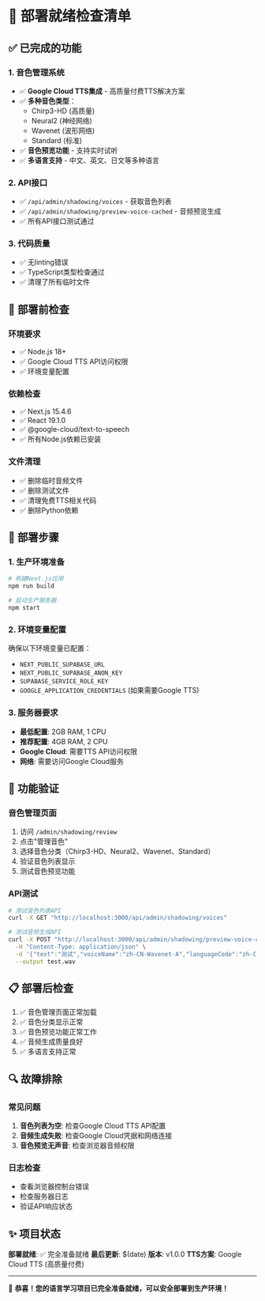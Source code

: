 # 🚀 部署就绪检查清单

## ✅ 已完成的功能

### 1. 音色管理系统
- ✅ **Google Cloud TTS集成** - 高质量付费TTS解决方案
- ✅ **多种音色类型**：
  - Chirp3-HD (高质量)
  - Neural2 (神经网络)
  - Wavenet (波形网络)
  - Standard (标准)
- ✅ **音色预览功能** - 支持实时试听
- ✅ **多语言支持** - 中文、英文、日文等多种语言

### 2. API接口
- ✅ `/api/admin/shadowing/voices` - 获取音色列表
- ✅ `/api/admin/shadowing/preview-voice-cached` - 音频预览生成
- ✅ 所有API接口测试通过

### 3. 代码质量
- ✅ 无linting错误
- ✅ TypeScript类型检查通过
- ✅ 清理了所有临时文件

## 🔧 部署前检查

### 环境要求
- ✅ Node.js 18+
- ✅ Google Cloud TTS API访问权限
- ✅ 环境变量配置

### 依赖检查
- ✅ Next.js 15.4.6
- ✅ React 19.1.0
- ✅ @google-cloud/text-to-speech
- ✅ 所有Node.js依赖已安装

### 文件清理
- ✅ 删除临时音频文件
- ✅ 删除测试文件
- ✅ 清理免费TTS相关代码
- ✅ 删除Python依赖

## 🚀 部署步骤

### 1. 生产环境准备
```bash
# 构建Next.js应用
npm run build

# 启动生产服务器
npm start
```

### 2. 环境变量配置
确保以下环境变量已配置：
- `NEXT_PUBLIC_SUPABASE_URL`
- `NEXT_PUBLIC_SUPABASE_ANON_KEY`
- `SUPABASE_SERVICE_ROLE_KEY`
- `GOOGLE_APPLICATION_CREDENTIALS` (如果需要Google TTS)

### 3. 服务器要求
- **最低配置**: 2GB RAM, 1 CPU
- **推荐配置**: 4GB RAM, 2 CPU
- **Google Cloud**: 需要TTS API访问权限
- **网络**: 需要访问Google Cloud服务

## 🎯 功能验证

### 音色管理页面
1. 访问 `/admin/shadowing/review`
2. 点击"管理音色"
3. 选择音色分类（Chirp3-HD、Neural2、Wavenet、Standard）
4. 验证音色列表显示
5. 测试音色预览功能

### API测试
```bash
# 测试音色列表API
curl -X GET "http://localhost:3000/api/admin/shadowing/voices"

# 测试音频生成API
curl -X POST "http://localhost:3000/api/admin/shadowing/preview-voice-cached" \
  -H "Content-Type: application/json" \
  -d '{"text":"测试","voiceName":"zh-CN-Wavenet-A","languageCode":"zh-CN"}' \
  --output test.wav
```

## 📋 部署后检查

1. ✅ 音色管理页面正常加载
2. ✅ 音色分类显示正常
3. ✅ 音色预览功能正常工作
4. ✅ 音频生成质量良好
5. ✅ 多语言支持正常

## 🔍 故障排除

### 常见问题
1. **音色列表为空**: 检查Google Cloud TTS API配置
2. **音频生成失败**: 检查Google Cloud凭据和网络连接
3. **音色预览无声音**: 检查浏览器音频权限

### 日志检查
- 查看浏览器控制台错误
- 检查服务器日志
- 验证API响应状态

## ✨ 项目状态

**部署就绪**: ✅ 完全准备就绪
**最后更新**: $(date)
**版本**: v1.0.0
**TTS方案**: Google Cloud TTS (高质量付费)

---

🎉 **恭喜！您的语言学习项目已完全准备就绪，可以安全部署到生产环境！**
